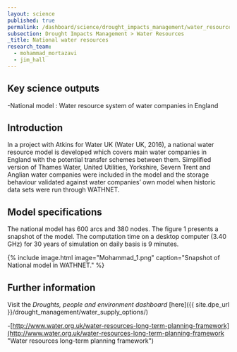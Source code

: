 ```yaml
---
layout: science
published: true
permalink: /dashboard/science/drought_impacts_management/water_resources/national_scale/
subsection: Drought Impacts Management > Water Resources
_title: National water resources
research_team:
  - mohammad_mortazavi
  - jim_hall
---
```

## Key science outputs

-National model : Water resource system of  water companies in England 

## Introduction 

In a project with Atkins for Water UK (Water UK, 2016), a national water resource model is developed which covers main water companies in England with the potential transfer schemes between them. Simplified version of Thames Water, United Utilities, Yorkshire, Severn Trent and Anglian water companies were included in the model and the storage behaviour validated against water companies’ own model when historic data sets were run through WATHNET. 

## Model specifications

The national model has 600 arcs and 380 nodes. The figure 1 presents a snapshot of the model. The computation time on a desktop computer (3.40 GHz) for 30 years of simulation on daily basis is 9 minutes.  

{% include 
	image.html 
	image="Mohammad_1.png" 
	caption="Snapshot of National model in WATHNET." 
%}

## Further information
Visit the _Droughts, people and environment dashboard_ [here]({{ site.dpe_url }}/drought_management/water_supply_options/)

-[http://www.water.org.uk/water-resources-long-term-planning-framework](http://www.water.org.uk/water-resources-long-term-planning-framework "Water resources long-term planning framework")
